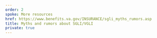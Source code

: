 ```yaml
---
order: 2
spoke: More resources
href: https://www.benefits.va.gov/INSURANCE/sgli_myths_rumors.asp
title: Myths and rumors about SGLI/VGLI
private: true
---
```


